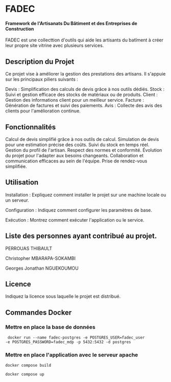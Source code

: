 # FADEC
#### Framework de l'Artisanats Du Bâtiment et des Entreprises de Construction
FADEC est une collecttion d'outils qui aide les artisants du batîment à créer leur propre site vitrine avec plusieurs services.

## Description du Projet
Ce projet vise à améliorer la gestion des prestations des artisans. Il s'appuie sur les principaux piliers suivants :

Devis : Simplification des calculs de devis grâce à nos outils dédiés.
Stock : Suivi et gestion efficace des stocks de matériaux ou de produits.
Client : Gestion des informations client pour un meilleur service.
Facture : Génération de factures et suivi des paiements.
Avis : Collecte des avis des clients pour l'amélioration continue.

## Fonctionnalités
Calcul de devis simplifié grâce à nos outils de calcul.
Simulation de devis pour une estimation précise des coûts.
Suivi du stock en temps réel.
Gestion du profil de l'artisan.
Respect des normes et conformité.
Évolution du projet pour l'adapter aux besoins changeants.
Collaboration et communication efficaces au sein de l'équipe.
Prise de rendez-vous simplifiée.

## Utilisation
Installation : Expliquez comment installer le projet sur une machine locale ou un serveur.

Configuration : Indiquez comment configurer les paramètres de base.

Exécution : Montrez comment exécuter l'application ou le service.


## Liste des personnes ayant contribué au projet.
PERROUAS THIBAULT

Christopher MBARAPA-SOKAMBI

Georges Jonathan NGUEKOUMOU

## Licence
Indiquez la licence sous laquelle le projet est distribué.


## Commandes Docker

### Mettre en place la base de données
<code> docker run --name fadec-postgres -e POSTGRES_USER=fadec_user -e POSTGRES_PASSWORD=fadec_mdp -p 5432:5432 -d postgres</code>

### Mettre en place l'application avec le serveur apache
<code>docker compose build</code>

<code>docker compose up</code>